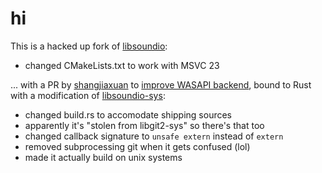 # hi

This is a hacked up fork of [libsoundio](https://github.com/andrewrk/libsoundio.git):

- changed CMakeLists.txt to work with MSVC 23

... with a PR by [shangjiaxuan](https://github.com/shangjiaxuan) to [improve WASAPI backend](https://github.com/andrewrk/libsoundio/pull/231),
bound to Rust with a modification of [libsoundio-sys](https://github.com/RamiHg/soundio-rs.git):

- changed build.rs to accomodate shipping sources
- apparently it's "stolen from libgit2-sys" so there's that too
- changed callback signature to `unsafe extern` instead of `extern`
- removed subprocessing git when it gets confused (lol)
- made it actually build on unix systems
